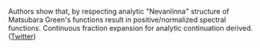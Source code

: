 
Authors show that, by respecting analytic "Nevanlinna" structure of Matsubara Green's functions result in positive/normalized spectral functions. Continuous fraction expansion for analytic continuation derived. ([Twitter](https://twitter.com/JoshuahHeath/status/1315662531302694913))
